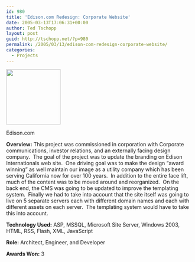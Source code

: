 ```yaml
---
id: 980
title: 'Edison.com Redesign: Corporate Website'
date: 2005-03-13T17:06:31+00:00
author: Ted Tschopp
layout: post
guid: http://tschopp.net/?p=980
permalink: /2005/03/13/edison-com-redesign-corporate-website/
categories:
  - Projects
---
```

<div id="attachment_790" style="width: 157px" class="wp-caption alignright">
  <a href="https://www.tedt.org/wp-content/uploads/2011/02/www-edison-com.png"><img class="size-thumbnail wp-image-790" title="Edison International Corporate Website for investors and shareholders" src="https://www.tedt.org/wp-content/uploads/2011/02/www-edison-com.png?w=147" alt="" width="147" height="150" srcset="https://www.tedt.org/wp-content/uploads/2011/02/www-edison-com.png 770w, https://www.tedt.org/wp-content/uploads/2011/02/www-edison-com-295x300.png 295w, https://www.tedt.org/wp-content/uploads/2011/02/www-edison-com-768x782.png 768w" sizes="(max-width: 147px) 100vw, 147px" /></a>
  
  <p class="wp-caption-text">
    Edison.com
  </p>
</div>

**Overview:** This project was commissioned in corporation with Corporate communications, investor relations, and an externally facing design company.  The goal of the project was to update the branding on Edison Internationals web site.  One driving goal was to make the design “award winning” as well maintain our image as a utility company which has been serving California now for over 100 years.  In addition to the entire face lift, much of the content was to be moved around and reorganized.  On the back end, the CMS was going to be updated to improve the templating system.  Finally we had to take into account that the site itself was going to live on 5 separate servers each with different domain names and each with different assets on each server.  The templating system would have to take this into account.

**Technology Used:** ASP, MSSQL, Microsoft Site Server, Windows 2003, HTML, RSS, Flash, XML, JavaScript

**Role:** Architect, Engineer, and Developer

**Awards Won:** 3